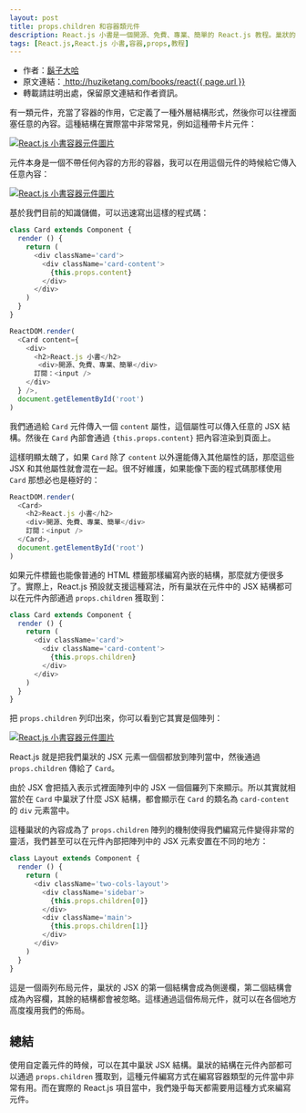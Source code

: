 ```yaml
---
layout: post
title: props.children 和容器類元件
description: React.js 小書是一個開源、免費、專業、簡單的 React.js 教程。巢狀的 JSX 結構在元件內部可以通過 props.children 獲取到，這種元件編寫方式在編寫容器類型元件時非常有用。
tags: [React.js,React.js 小書,容器,props,教程]
---
```


<ul style='font-size: 14px;'>
  <li>
    作者：<a href="https://www.zhihu.com/people/hu-zi-da-ha" target="_blank">鬍子大哈</a>
  </li>
  <li>
    原文連結：<a href="http://huziketang.com/books/react{{ page.url }}"> http://huziketang.com/books/react{{ page.url }} </a>
  </li>
  <li>轉載請註明出處，保留原文連結和作者資訊。</li>
</ul>

有一類元件，充當了容器的作用，它定義了一種外層結構形式，然後你可以往裡面塞任意的內容。這種結構在實際當中非常常見，例如這種帶卡片元件：

<a href="http://huzidaha.github.io/static/assets/img/posts/45A7AD7E-CC88-4957-B1EF-09DFE7755590.png" target="_blank">![React.js 小書容器元件圖片](http://huzidaha.github.io/static/assets/img/posts/45A7AD7E-CC88-4957-B1EF-09DFE7755590.png)</a>

元件本身是一個不帶任何內容的方形的容器，我可以在用這個元件的時候給它傳入任意內容：

<a href="http://huzidaha.github.io/static/assets/img/posts/6BD73C14-60FE-44BA-A93C-B637BD07DE59.png" target="_blank">![React.js 小書容器元件圖片](http://huzidaha.github.io/static/assets/img/posts/6BD73C14-60FE-44BA-A93C-B637BD07DE59.png)</a>

基於我們目前的知識儲備，可以迅速寫出這樣的程式碼：

```javascript
class Card extends Component {
  render () {
    return (
      <div className='card'>
        <div className='card-content'>
          {this.props.content}
        </div>
      </div>
    )
  }
}

ReactDOM.render(
  <Card content={
    <div>
      <h2>React.js 小書</h2>
       <div>開源、免費、專業、簡單</div>
      訂閱：<input />
    </div>
  } />,
  document.getElementById('root')
)
```

我們通過給 `Card` 元件傳入一個 `content` 屬性，這個屬性可以傳入任意的 JSX 結構。然後在 `Card` 內部會通過 `{this.props.content}` 把內容渲染到頁面上。

這樣明顯太醜了，如果 `Card` 除了 `content` 以外還能傳入其他屬性的話，那麼這些 JSX 和其他屬性就會混在一起。很不好維護，如果能像下面的程式碼那樣使用 `Card` 那想必也是極好的：

```javascript
ReactDOM.render(
  <Card>
    <h2>React.js 小書</h2>
    <div>開源、免費、專業、簡單</div>
    訂閱：<input />
  </Card>,
  document.getElementById('root')
)
```

如果元件標籤也能像普通的 HTML 標籤那樣編寫內嵌的結構，那麼就方便很多了。實際上，React.js 預設就支援這種寫法，所有巢狀在元件中的 JSX 結構都可以在元件內部通過 `props.children` 獲取到：

```javascript
class Card extends Component {
  render () {
    return (
      <div className='card'>
        <div className='card-content'>
          {this.props.children}
        </div>
      </div>
    )
  }
}
```

把 `props.children` 列印出來，你可以看到它其實是個陣列：

<a href="http://huzidaha.github.io/static/assets/img/posts/4CD84934-5A7F-4942-A5F5-3C935E113499.png" target="_blank">![React.js 小書容器元件圖片](http://huzidaha.github.io/static/assets/img/posts/4CD84934-5A7F-4942-A5F5-3C935E113499.png)</a>

React.js 就是把我們巢狀的 JSX 元素一個個都放到陣列當中，然後通過 `props.children` 傳給了 `Card`。

由於 JSX 會把插入表示式裡面陣列中的 JSX 一個個羅列下來顯示。所以其實就相當於在 `Card` 中巢狀了什麼 JSX 結構，都會顯示在 `Card` 的類名為 `card-content` 的 `div` 元素當中。

這種巢狀的內容成為了 `props.children` 陣列的機制使得我們編寫元件變得非常的靈活，我們甚至可以在元件內部把陣列中的 JSX 元素安置在不同的地方：

```javascript
class Layout extends Component {
  render () {
    return (
      <div className='two-cols-layout'>
        <div className='sidebar'>
          {this.props.children[0]}
        </div>
        <div className='main'>
          {this.props.children[1]}
        </div>
      </div>
    )
  }
}
```

這是一個兩列布局元件，巢狀的 JSX 的第一個結構會成為側邊欄，第二個結構會成為內容欄，其餘的結構都會被忽略。這樣通過這個佈局元件，就可以在各個地方高度複用我們的佈局。

## 總結
使用自定義元件的時候，可以在其中巢狀 JSX 結構。巢狀的結構在元件內部都可以通過 `props.children` 獲取到，這種元件編寫方式在編寫容器類型的元件當中非常有用。而在實際的 React.js 項目當中，我們幾乎每天都需要用這種方式來編寫元件。
